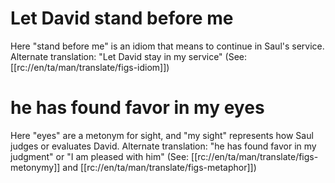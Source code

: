 # Let David stand before me

Here "stand before me" is an idiom that means to continue in Saul's service. Alternate translation: "Let David stay in my service" (See: [[rc://en/ta/man/translate/figs-idiom]])

# he has found favor in my eyes

Here "eyes" are a metonym for sight, and "my sight" represents how Saul judges or evaluates David. Alternate translation: "he has found favor in my judgment" or "I am pleased with him" (See: [[rc://en/ta/man/translate/figs-metonymy]] and [[rc://en/ta/man/translate/figs-metaphor]])

